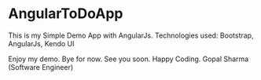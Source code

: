 # AngularToDoApp

This is my Simple Demo App with AngularJs.
Technologies used:
Bootstrap, AngularJs, Kendo UI

Enjoy my demo. Bye for now. See you soon. Happy Coding.
Gopal Sharma (Software Engineer)
